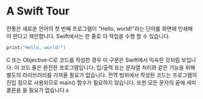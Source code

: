 # A Swift Tour

전통은 새로운 언어의 첫 번째 프로그램이 "Hello, world!"라는 단어를 화면에 인쇄해야 한다고 제안합니다. Swift에서는 한 줄로 이 작업을 수행 할 수 있습니다.

```swift
print("Hello, world!")
```

C 또는 Objective-C로 코드를 작성한 경우 이 구문은 Swift에서 익숙한 것처럼 보입니다. 이 코드 줄은 완전한 프로그램입니다. 입/출력 또는 문자열 처리와 같은 기능을 위해 별도의 라이브러리를 가져올 필요가 없습니다. 전역 범위에서 작성된 코드는 프로그램의 진입 점으로 사용되므로 main() 함수가 필요하지 않습니다. 또한 모든 문자의 끝에 세미콜른을 쓸 필요가 없습니다.s

